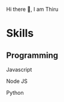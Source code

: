 Hi there 👋, I am Thiru

<h1>Skills</h1>

<h2>Programming</h2>
<p>Javascript</p>
<p>Node JS</p>
<p>Python</p>





